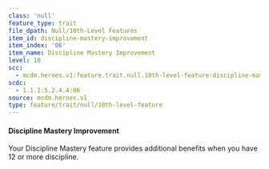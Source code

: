 ```yaml
---
class: 'null'
feature_type: trait
file_dpath: Null/10th-Level Features
item_id: discipline-mastery-improvement
item_index: '06'
item_name: Discipline Mastery Improvement
level: 10
scc:
  - mcdm.heroes.v1:feature.trait.null.10th-level-feature:discipline-mastery-improvement
scdc:
  - 1.1.1:5.2.4.4:06
source: mcdm.heroes.v1
type: feature/trait/null/10th-level-feature
---
```


#### Discipline Mastery Improvement

Your Discipline Mastery feature provides additional benefits when you have 12 or more discipline.
